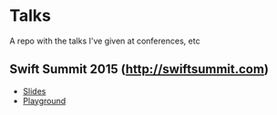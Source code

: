 # Talks
A repo with the talks I've given at conferences, etc

## Swift Summit 2015 (http://swiftsummit.com)
- [Slides](https://github.com/JaviSoto/Talks/blob/master/SwiftSummit2015/SwiftSummitSlides.pdf)
- [Playground](https://github.com/JaviSoto/Talks/blob/master/SwiftSummit2015/FutureSwiftSummit.playground.zip)
